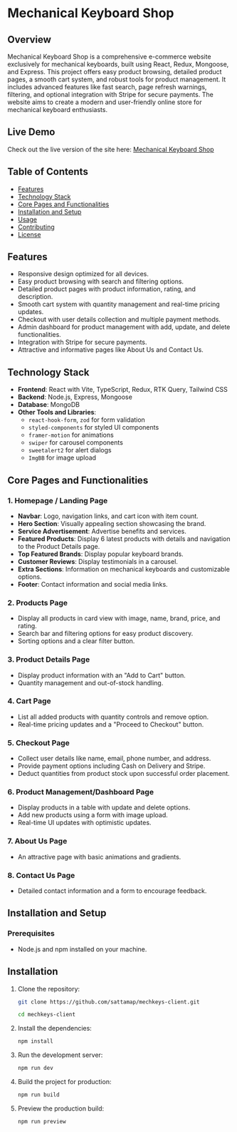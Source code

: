 # Mechanical Keyboard Shop

## Overview

Mechanical Keyboard Shop is a comprehensive e-commerce website exclusively for mechanical keyboards, built using React, Redux, Mongoose, and Express. This project offers easy product browsing, detailed product pages, a smooth cart system, and robust tools for product management. It includes advanced features like fast search, page refresh warnings, filtering, and optional integration with Stripe for secure payments. The website aims to create a modern and user-friendly online store for mechanical keyboard enthusiasts.

## Live Demo
Check out the live version of the site here: [Mechanical Keyboard Shop](https://mechkeys-client.vercel.app/)

## Table of Contents

- [Features](#features)
- [Technology Stack](#technology-stack)
- [Core Pages and Functionalities](#core-pages-and-functionalities)
- [Installation and Setup](#installation-and-setup)
- [Usage](#usage)
- [Contributing](#contributing)
- [License](#license)

## Features

- Responsive design optimized for all devices.
- Easy product browsing with search and filtering options.
- Detailed product pages with product information, rating, and description.
- Smooth cart system with quantity management and real-time pricing updates.
- Checkout with user details collection and multiple payment methods.
- Admin dashboard for product management with add, update, and delete functionalities.
- Integration with Stripe for secure payments.
- Attractive and informative pages like About Us and Contact Us.

## Technology Stack

- **Frontend**: React with Vite, TypeScript, Redux, RTK Query, Tailwind CSS
- **Backend**: Node.js, Express, Mongoose
- **Database**: MongoDB
- **Other Tools and Libraries**:
  - `react-hook-form`, `zod` for form validation
  - `styled-components` for styled UI components
  - `framer-motion` for animations
  - `swiper` for carousel components
  - `sweetalert2` for alert dialogs
  - `ImgBB` for image upload

## Core Pages and Functionalities

### 1. Homepage / Landing Page
- **Navbar**: Logo, navigation links, and cart icon with item count.
- **Hero Section**: Visually appealing section showcasing the brand.
- **Service Advertisement**: Advertise benefits and services.
- **Featured Products**: Display 6 latest products with details and navigation to the Product Details page.
- **Top Featured Brands**: Display popular keyboard brands.
- **Customer Reviews**: Display testimonials in a carousel.
- **Extra Sections**: Information on mechanical keyboards and customizable options.
- **Footer**: Contact information and social media links.

### 2. Products Page
- Display all products in card view with image, name, brand, price, and rating.
- Search bar and filtering options for easy product discovery.
- Sorting options and a clear filter button.

### 3. Product Details Page
- Display product information with an "Add to Cart" button.
- Quantity management and out-of-stock handling.

### 4. Cart Page
- List all added products with quantity controls and remove option.
- Real-time pricing updates and a "Proceed to Checkout" button.

### 5. Checkout Page
- Collect user details like name, email, phone number, and address.
- Provide payment options including Cash on Delivery and Stripe.
- Deduct quantities from product stock upon successful order placement.

### 6. Product Management/Dashboard Page
- Display products in a table with update and delete options.
- Add new products using a form with image upload.
- Real-time UI updates with optimistic updates.

### 7. About Us Page
- An attractive page with basic animations and gradients.

### 8. Contact Us Page
- Detailed contact information and a form to encourage feedback.

## Installation and Setup

### Prerequisites
- Node.js and npm installed on your machine.

## Installation
1. Clone the repository:
    ```bash
    git clone https://github.com/sattamap/mechkeys-client.git
    
    cd mechkeys-client
    ```

2. Install the dependencies:
    ```bash
    npm install
    ```

3. Run the development server:
    ```bash
    npm run dev
    ```

4. Build the project for production:
    ```bash
    npm run build
    ```

5. Preview the production build:
    ```bash
    npm run preview
    ```
